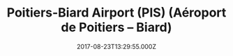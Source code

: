 ---
date: 2017-08-23T13:29:55.000Z
title: Poitiers-Biard Airport (PIS) (Aéroport de Poitiers – Biard)
latitude: 46.58589889156695
longitude: 0.31136407557275153
url: http://www.poitiers.aeroport.fr
category: checkin
---